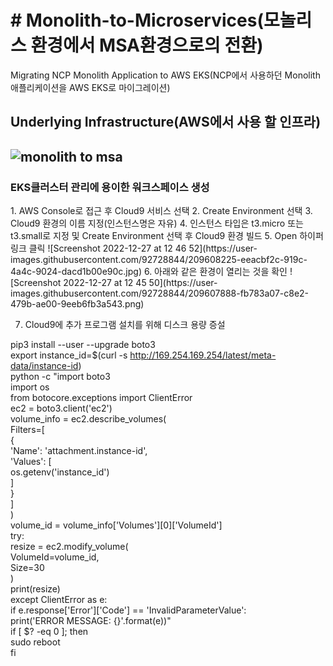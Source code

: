 <H1># Monolith-to-Microservices(모놀리스 환경에서 MSA환경으로의 전환)</H1>
Migrating NCP Monolith Application to AWS EKS(NCP에서 사용하던 Monolith 애플리케이션을 AWS EKS로 마이그레이션)

Underlying Infrastructure(AWS에서 사용 할 인프라)
---------------------------------------------
![monolith to msa](https://user-images.githubusercontent.com/92728844/209612798-5c9ec304-6bea-4d74-96ca-b8e508afd5e7.jpg)
---------------------------------------------
<H3>EKS클러스터 관리에 용이한 워크스페이스 생성</H3>
1. AWS Console로 접근 후 Cloud9 서비스 선택
2. Create Environment 선택
3. Cloud9 환경의 이름 지정(인스턴스명은 자유)
4. 인스턴스 타입은 t3.micro 또는 t3.small로 지정 및 Create Environment 선택 후 Cloud9 환경 빌드
5. Open 하이퍼링크 클릭
![Screenshot 2022-12-27 at 12 46 52](https://user-images.githubusercontent.com/92728844/209608225-eeacbf2c-919c-4a4c-9024-dacd1b00e90c.jpg)
6. 아래와 같은 환경이 열리는 것을 확인
![Screenshot 2022-12-27 at 12 45 50](https://user-images.githubusercontent.com/92728844/209607888-fb783a07-c8e2-479b-ae00-9eeb6fb3a543.png)

7. Cloud9에 추가 프로그램 설치를 위해 디스크 용량 증설

pip3 install --user --upgrade boto3 <br />
export instance_id=$(curl -s http://169.254.169.254/latest/meta-data/instance-id) <br />
python -c "import boto3 <br />
import os <br />
from botocore.exceptions import ClientError <br />
ec2 = boto3.client('ec2') <br />
volume_info = ec2.describe_volumes( <br />
    Filters=[ <br />
        { <br />
            'Name': 'attachment.instance-id', <br />
            'Values': [ <br />
                os.getenv('instance_id') <br />
            ] <br />
        } <br />
    ] <br />
) <br />
volume_id = volume_info['Volumes'][0]['VolumeId'] <br />
try: <br />
    resize = ec2.modify_volume( <br />
            VolumeId=volume_id, <br />
            Size=30 <br />
    ) <br />
    print(resize) <br />
except ClientError as e: <br />
    if e.response['Error']['Code'] == 'InvalidParameterValue': <br />
        print('ERROR MESSAGE: {}'.format(e))" <br />
if [ $? -eq 0 ]; then <br />
    sudo reboot <br />
fi <br />

